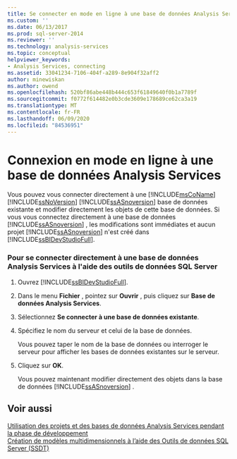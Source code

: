 ```yaml
---
title: Se connecter en mode en ligne à une base de données Analysis Services | Microsoft Docs
ms.custom: ''
ms.date: 06/13/2017
ms.prod: sql-server-2014
ms.reviewer: ''
ms.technology: analysis-services
ms.topic: conceptual
helpviewer_keywords:
- Analysis Services, connecting
ms.assetid: 33041234-7106-404f-a289-8e904f32aff2
author: minewiskan
ms.author: owend
ms.openlocfilehash: 520bf86abe448b444c653f61849640f0b1a7789f
ms.sourcegitcommit: f0772f614482e0b3cde3609e178689ce62ca3a19
ms.translationtype: MT
ms.contentlocale: fr-FR
ms.lasthandoff: 06/09/2020
ms.locfileid: "84536951"
---
```

# <a name="connect-in-online-mode-to-an-analysis-services-database"></a>Connexion en mode en ligne à une base de données Analysis Services
  Vous pouvez vous connecter directement à une [!INCLUDE[msCoName](../../includes/msconame-md.md)] [!INCLUDE[ssNoVersion](../../includes/ssnoversion-md.md)] [!INCLUDE[ssASnoversion](../../includes/ssasnoversion-md.md)] base de données existante et modifier directement les objets de cette base de données. Si vous vous connectez directement à une base de données [!INCLUDE[ssASnoversion](../../includes/ssasnoversion-md.md)] , les modifications sont immédiates et aucun projet [!INCLUDE[ssASnoversion](../../includes/ssasnoversion-md.md)] n'est créé dans [!INCLUDE[ssBIDevStudioFull](../../includes/ssbidevstudiofull-md.md)].  
  
### <a name="to-connect-directly-to-an-analysis-services-database-by-using-sql-server-data-tools"></a>Pour se connecter directement à une base de données Analysis Services à l'aide des outils de données SQL Server  
  
1.  Ouvrez [!INCLUDE[ssBIDevStudioFull](../../includes/ssbidevstudiofull-md.md)].  
  
2.  Dans le menu **Fichier** , pointez sur **Ouvrir** , puis cliquez sur **Base de données Analysis Services**.  
  
3.  Sélectionnez **Se connecter à une base de données existante**.  
  
4.  Spécifiez le nom du serveur et celui de la base de données.  
  
     Vous pouvez taper le nom de la base de données ou interroger le serveur pour afficher les bases de données existantes sur le serveur.  
  
5.  Cliquez sur **OK**.  
  
     Vous pouvez maintenant modifier directement des objets dans la base de données [!INCLUDE[ssASnoversion](../../includes/ssasnoversion-md.md)] .  
  
## <a name="see-also"></a>Voir aussi  
 [Utilisation des projets et des bases de données Analysis Services pendant la phase de développement](work-with-analysis-services-projects-and-databases-in-development.md)   
 [Création de modèles multidimensionnels à l’aide des Outils de données SQL Server &#40;SSDT&#41;](creating-multidimensional-models-using-sql-server-data-tools-ssdt.md)  
  
  
